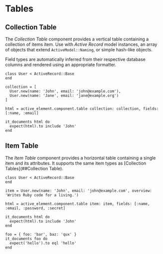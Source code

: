 # Tables

## Collection Table

The _Collection Table_ component provides a vertical table containing a collection of items item. Use with _Active Record_ model instances, an array of objects that extend `ActiveModel::Naming`, or simple hash-like objects.

Field types are automatically inferred from their respective database columns and rendered using an appropriate formatter.

```rspec:html
class User < ActiveRecord::Base
end

collection = [
  User.new(name: 'John', email: 'john@example.com'),
  User.new(name: 'Jane', email: 'jane@example.org')
]

html = active_element.component.table collection: collection, fields: [:name, :email]

it_documents html do
  expect(html).to include 'John'
end
```

## Item Table

The _Item Table_ component provides a horizontal table containing a single item and its attributes. It supports the same item types as [Collection Tables](##Collection Table).

```rspec:html
class User < ActiveRecord::Base
end

item = User.new(name: 'John', email: 'john@example.com', overview: 'Writes Ruby code for a living.')

html = active_element.component.table item: item, fields: [:name, :email, :password, :secret]

it_documents html do
  expect(html).to include 'John'
end
```

```rspec
foo = { foo: 'bar', baz: 'qux' }
it_documents foo do
  expect('hello').to eql 'hello'
end
```
